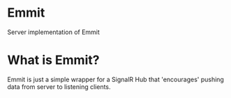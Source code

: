 # Emmit
Server implementation of Emmit

# What is Emmit?
Emmit is just a simple wrapper for a SignalR Hub that 'encourages' pushing data from server to listening clients. 




